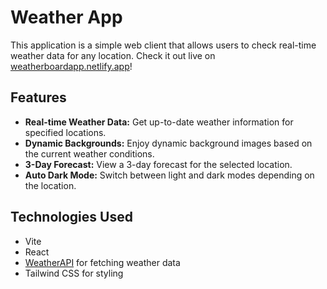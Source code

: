 # Weather App

This application is a simple web client that allows users to check real-time weather data for any location.
Check it out live on [weatherboardapp.netlify.app](https://weatherboardapp.netlify.app/)!

## Features

- **Real-time Weather Data:** Get up-to-date weather information for specified locations.
- **Dynamic Backgrounds:** Enjoy dynamic background images based on the current weather conditions.
- **3-Day Forecast:** View a 3-day forecast for the selected location.
- **Auto Dark Mode:** Switch between light and dark modes depending on the location.

## Technologies Used

- Vite
- React
- [WeatherAPI](https://weatherapi.com/) for fetching weather data
- Tailwind CSS for styling
